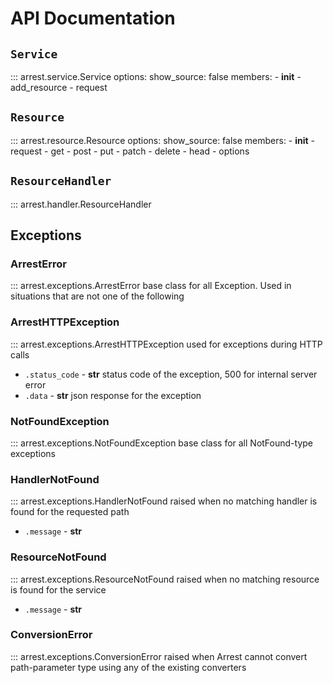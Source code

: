 # API Documentation

## `Service`
::: arrest.service.Service
    options:
        show_source: false
        members:
            - __init__
            - add_resource
            - request

## `Resource`
::: arrest.resource.Resource
    options:
        show_source: false
        members:
            - __init__
            - request
            - get
            - post
            - put
            - patch
            - delete
            - head
            - options

## `ResourceHandler`

::: arrest.handler.ResourceHandler

## Exceptions

### ArrestError
::: arrest.exceptions.ArrestError
base class for all Exception. Used in situations that are not one of the following

### ArrestHTTPException
::: arrest.exceptions.ArrestHTTPException
used for exceptions during HTTP calls

* `.status_code` - **str** status code of the exception, 500 for internal server error
* `.data` - **str** json response for the exception

### NotFoundException
::: arrest.exceptions.NotFoundException
base class for all NotFound-type exceptions

### HandlerNotFound
::: arrest.exceptions.HandlerNotFound
raised when no matching handler is found for the requested path

* `.message` - **str**

### ResourceNotFound
::: arrest.exceptions.ResourceNotFound
raised when no matching resource is found for the service

* `.message` - **str**


### ConversionError
::: arrest.exceptions.ConversionError
raised when Arrest cannot convert path-parameter type using any of the existing converters
